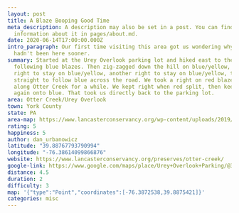 ```yaml
---
layout: post
title: A Blaze Booping Good Time
meta_description: A description may also be set in a post. You can find more
  information about it in pages/about.md.
date: 2020-06-14T17:00:00.000Z
intro_paragraph: Our first time visiting this area got us wondering why we
  hadn't been here sooner.
summary: Started at the Urey Overlook parking lot and hiked east to the overlook
  following blue blazes. Then zig-zagged down the hill on blue/yellow, took a
  right to stay on blue/yellow, another right to stay on blue/yellow, then
  straight to follow blue across the road. We took a right on red blazes to hike
  along Otter Creek for a while. We kept right when red split, then keep right
  again onto blue. That took us directly back to the parking lot.
area: Otter Creek/Urey Overlook
town: York County
state: PA
area-map: https://www.lancasterconservancy.org/wp-content/uploads/2019/10/K.-Otter-Creek-Trails-Map-2019.pdf
rating: 5
happiness: 5
author: dan_urbanowicz
latitude: "39.88767793790994"
longitude: "-76.38614099866876"
website: https://www.lancasterconservancy.org/preserves/otter-creek/
google-link: https://www.google.com/maps/place/Urey+Overlook+Parking/@39.887184,-76.386774,16z/data=!4m12!1m6!3m5!1s0x0:0xa56a4cf03cb88ce5!2sUrey+Overlook+Parking!8m2!3d39.8874885!4d-76.3871435!3m4!1s0x0:0xa56a4cf03cb88ce5!8m2!3d39.8874885!4d-76.3871435?hl=en-US
distance: 4.5
duration: 2
difficulty: 3
map: '{"type":"Point","coordinates":[-76.3872538,39.8875421]}'
categories: misc
---
```

